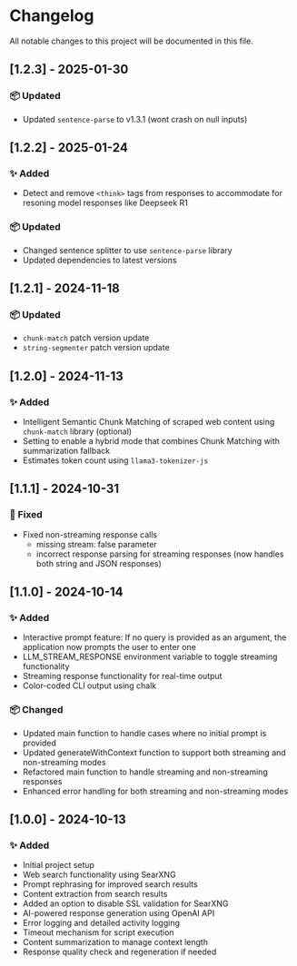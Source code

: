 # Changelog

All notable changes to this project will be documented in this file.

## [1.2.3] - 2025-01-30
### 📦 Updated
- Updated `sentence-parse` to v1.3.1 (wont crash on null inputs)

## [1.2.2] - 2025-01-24
### ✨ Added
- Detect and remove `<think>` tags from responses to accommodate for resoning model responses like Deepseek R1

### 📦 Updated
- Changed sentence splitter to use `sentence-parse` library
- Updated dependencies to latest versions

## [1.2.1] - 2024-11-18
### 📦 Updated
- `chunk-match` patch version update
- `string-segmenter` patch version update

## [1.2.0] - 2024-11-13
### ✨ Added
- Intelligent Semantic Chunk Matching of scraped web content using `chunk-match` library (optional)
- Setting to enable a hybrid mode that combines Chunk Matching with summarization fallback
- Estimates token count using `llama3-tokenizer-js`

## [1.1.1] - 2024-10-31
### 🐛 Fixed
- Fixed non-streaming response calls
  - missing stream: false parameter
  - incorrect response parsing for streaming responses (now handles both string and JSON responses)

## [1.1.0] - 2024-10-14
### ✨ Added
- Interactive prompt feature: If no query is provided as an argument, the application now prompts the user to enter one
- LLM_STREAM_RESPONSE environment variable to toggle streaming functionality
- Streaming response functionality for real-time output
- Color-coded CLI output using chalk

### 📦 Changed
- Updated main function to handle cases where no initial prompt is provided
- Updated generateWithContext function to support both streaming and non-streaming modes
- Refactored main function to handle streaming and non-streaming responses
- Enhanced error handling for both streaming and non-streaming modes

## [1.0.0] - 2024-10-13
### ✨ Added
- Initial project setup
- Web search functionality using SearXNG
- Prompt rephrasing for improved search results
- Content extraction from search results
- Added an option to disable SSL validation for SearXNG
- AI-powered response generation using OpenAI API
- Error logging and detailed activity logging
- Timeout mechanism for script execution
- Content summarization to manage context length
- Response quality check and regeneration if needed

